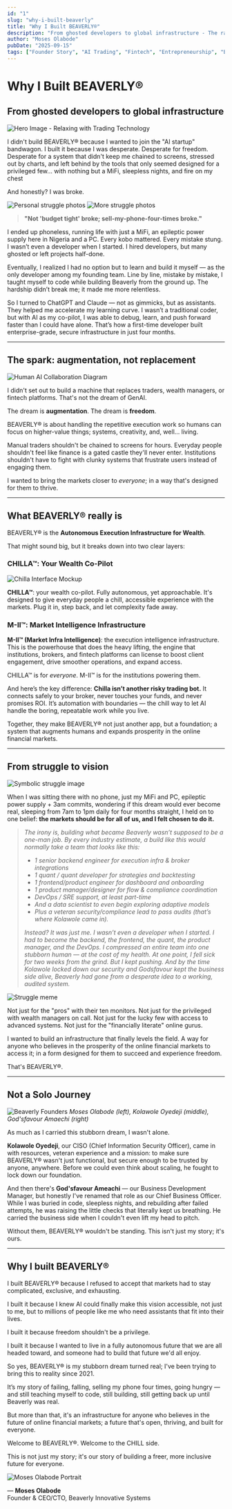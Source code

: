```yaml
---
id: "1"
slug: "why-i-built-beaverly"
title: "Why I Built BEAVERLY®"
description: "From ghosted developers to global infrastructure - The raw, unfiltered story behind building BEAVERLY®, the autonomous execution infrastructure for wealth that's changing how people experience financial markets."
author: "Moses Olabode"
pubDate: "2025-09-15"
tags: ["Founder Story", "AI Trading", "Fintech", "Entrepreneurship", "BEAVERLY", "CHILLA"]
---
```


# Why I Built BEAVERLY®
## From ghosted developers to global infrastructure

![Hero Image - Relaxing with Trading Technology](https://blog.beaverlyai.com/generated_images/Person_relaxing_with_trading_tech_e20abb04.png)

I didn't build BEAVERLY® because I wanted to join the "AI startup" bandwagon. I built it because I was desperate. Desperate for freedom. Desperate for a system that didn't keep me chained to screens, stressed out by charts, and left behind by the tools that only seemed designed for a privileged few… with nothing but a MiFi, sleepless nights, and fire on my chest

And honestly? I was broke.

![Personal struggle photos](https://blog.beaverlyai.com/IMG_2533_1757777062401.JPEG)
![More struggle photos](https://blog.beaverlyai.com/IMG_2536_1757777062402.JPEG)

> **"Not 'budget tight' broke; sell-my-phone-four-times broke."**

I ended up phoneless, running life with just a MiFi, an epileptic power supply here in Nigeria and a PC. Every kobo mattered. Every mistake stung. I wasn’t even a developer when I started. I hired developers, but many ghosted or left projects half-done. 

Eventually, I realized I had no option but to learn and build it myself — as the only developer among my founding team. Line by line, mistake by mistake, I taught myself to code while building Beaverly from the ground up. The hardship didn’t break me; it made me more relentless.

So I turned to ChatGPT and Claude — not as gimmicks, but as assistants. They helped me accelerate my learning curve. I wasn’t a traditional coder, but with AI as my co-pilot, I was able to debug, learn, and push forward faster than I could have alone. That’s how a first-time developer built enterprise-grade, secure infrastructure in just four months.

---

## The spark: augmentation, not replacement

![Human AI Collaboration Diagram](https://blog.beaverlyai.com/generated_images/Human_AI_collaboration_diagram_8bd2fa87.png)

I didn't set out to build a machine that replaces traders, wealth managers, or fintech platforms. That's not the dream of GenAI.

The dream is **augmentation**.
The dream is **freedom**.

BEAVERLY® is about handling the repetitive execution work so humans can focus on higher-value things; systems, creativity, and, well… living.

Manual traders shouldn't be chained to screens for hours. Everyday people shouldn't feel like finance is a gated castle they'll never enter. Institutions shouldn't have to fight with clunky systems that frustrate users instead of engaging them.

I wanted to bring the markets closer to *everyone*; in a way that's designed for them to thrive.

---

## What BEAVERLY® really is

BEAVERLY® is the **Autonomous Execution Infrastructure for Wealth**.

That might sound big, but it breaks down into two clear layers:

### CHILLA™: Your Wealth Co-Pilot

![Chilla Interface Mockup](https://blog.beaverlyai.com/generated_images/Chilla_trading_interface_mockup_bf377fd7.png)

**CHILLA™**: your wealth co-pilot. Fully autonomous, yet approachable. It's designed to give everyday people a chill, accessible experience with the markets. Plug it in, step back, and let complexity fade away.

### M-II™: Market Intelligence Infrastructure

**M-II™ (Market Infra Intelligence)**: the execution intelligence infrastructure. This is the powerhouse that does the heavy lifting, the engine that institutions, brokers, and fintech platforms can license to boost client engagement, drive smoother operations, and expand access.

CHILLA™ is for *everyone*.
M-II™ is for the institutions powering them.

And here’s the key difference: **Chilla isn’t another risky trading bot.** It connects safely to your broker, never touches your funds, and never promises ROI. It’s automation with boundaries — the chill way to let AI handle the boring, repeatable work while you live.

Together, they make BEAVERLY® not just another app, but a foundation; a system that augments humans and expands prosperity in the online financial markets.

---

## From struggle to vision

![Symbolic struggle image](https://blog.beaverlyai.com/generated_images/Late_night_vision_and_struggle_5638c672.png)

When I was sitting there with no phone, just my MiFi and PC, epileptic power supply + 3am commits, wondering if this dream would ever become real, sleeping from 7am to 1pm daily for four months straight, I held on to one belief: **the markets should be for all of us, and I felt chosen to do it.**

> *The irony is, building what became Beaverly wasn’t supposed to be a one-man job. By every industry estimate, a build like this would normally take a team that looks like this:*
>
> * *1 senior backend engineer for execution infra & broker integrations*
> * *1 quant / quant developer for strategies and backtesting*
> * *1 frontend/product engineer for dashboard and onboarding*
> * *1 product manager/designer for flow & compliance coordination*
> * *DevOps / SRE support, at least part-time*
> * *And a data scientist to even begin exploring adaptive models*
> * *Plus a veteran security/compliance lead to pass audits (that’s where Kolawole came in).*
>
> *Instead? It was just me. I wasn’t even a developer when I started. I had to become the backend, the frontend, the quant, the product manager, and the DevOps. I compressed an entire team into one stubborn human — at the cost of my health. At one point, I fell sick for two weeks from the grind. But I kept pushing. And by the time Kolawole locked down our security and Godsfavour kept the business side alive, Beaverly had gone from a desperate idea to a working, audited system.*


![Struggle meme](https://blog.beaverlyai.com/images_1757777062410.jfif)

Not just for the "pros" with their ten monitors. Not just for the privileged with wealth managers on call. Not just for the lucky few with access to advanced systems. Not just for the "financially literate" online gurus.

I wanted to build an infrastructure that finally levels the field. A way for anyone who believes in the prosperity of the online financial markets to access it; in a form designed for them to succeed and experience freedom.

That's BEAVERLY®.

---

## Not a Solo Journey

![Beaverly Founders](https://blog.beaverlyai.com/Beaverly_founders_1757777062410.png)
*Moses Olabode (left), Kolawole Oyedeji (middle), God'sfavour Amaechi (right)*

As much as I carried this stubborn dream, I wasn't alone.

**Kolawole Oyedeji**, our CISO (Chief Information Security Officer), came in with resources, veteran experience and a mission: to make sure BEAVERLY® wasn't just functional, but secure enough to be trusted by anyone, anywhere. Before we could even think about scaling, he fought to lock down our foundation.

And then there's **God'sfavour Ameachi** — our Business Development Manager, but honestly I've renamed that role as our Chief Business Officer. While I was buried in code, sleepless nights, and rebuilding after failed attempts, he was raising the little checks that literally kept us breathing. He carried the business side when I couldn't even lift my head to pitch.

Without them, BEAVERLY® wouldn't be standing. This isn't just my story; it's ours.

---

## Why I built BEAVERLY®

I built BEAVERLY® because I refused to accept that markets had to stay complicated, exclusive, and exhausting.

I built it because I knew AI could finally make this vision accessible, not just to me, but to millions of people like me who need assistants that fit into their lives.

I built it because freedom shouldn't be a privilege.

I built it because I wanted to live in a fully autonomous future that we are all headed toward, and someone had to build that future we'd all enjoy.

So yes, BEAVERLY® is my stubborn dream turned real; I've been trying to bring this to reality since 2021. 

It’s my story of failing, falling, selling my phone four times, going hungry — and still teaching myself to code, still building, still getting back up until Beaverly was real.

But more than that, it's an infrastructure for anyone who believes in the future of online financial markets; a future that's open, thriving, and built for everyone.

Welcome to BEAVERLY®. Welcome to the CHILL side.

This is not just my story; it's our story of building a freer, more inclusive future for everyone.

![Moses Olabode Portrait](https://blog.beaverlyai.com/IMG_1135_1757777062403.JPEG)

— **Moses Olabode**  
Founder & CEO/CTO, Beaverly Innovative Systems
